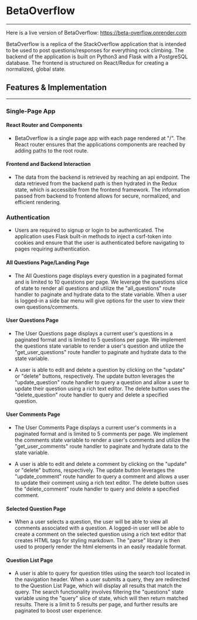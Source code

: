 # BetaOverflow
***

Here is a live version of BetaOverflow: https://beta-overflow.onrender.com

BetaOverflow is a replica of the StackOverflow application that is intended to be used to post questions/responses for everything rock climbing. The backend of the application is built on Python3 and Flask with a PostgreSQL database. The frontend is structured on React/Redux for creating a normalized, global state.

## Features & Implementation
***

### Single-Page App

#### React Router and Components

* BetaOverflow is a single page app with each page rendered at "/". The React router ensures that the applications components are reached by adding paths to the root route.

#### Frontend and Backend Interaction

* The data from the backend is retrieved by reaching an api endpoint. The data retrieved from the backend path is then hydrated in the Redux state, which is accessible from the frontend framework. The information passed from backend to frontend allows for secure, normalized, and efficient rendering.

### Authentication


* Users are required to signup or login to be authenticated. The application uses Flask built-in methods to inject a csrf-token into cookies and ensure that the user is authenticated before navigating to pages requiring authentication.

#### All Questions Page/Landing Page

* The All Questions page displays every question in a paginated format and is limited to 10 questions per page. We leverage the questions slice of state to render all questions and utilize the "all_questions" route handler to paginate and hydrate data to the state variable. When a user is logged-in a side bar menu will give options for the user to view their own questions/comments.

#### User Questions Page
* The User Questions page displays a current user's questions in a paginated format and is limited to 5 questions per page. We implement the questions state variable to render a user's question and utilize the "get_user_questions" route handler to paginate and hydrate data to the state variable.

* A user is able to edit and delete a question by clicking on the "update" or "delete" buttons, respectively. The update button leverages the "update_question" route handler to query a question and allow a user to update their question using a rich text editor. The delete button uses the "delete_question" route handler to query and delete a specified question.

#### User Comments Page
* The User Comments Page displays a current user's comments in a paginated format and is limited to 5 comments per page. We implement the comments state variable to render a user's comments and utilize the "get_user_comments" route handler to paginate and hydrate data to the state variable.

* A user is able to edit and delete a comment by clicking on the "update" or "delete" buttons, respectively. The update button leverages the "update_comment" route handler to query a comment and allows a user to update their comment using a rich text editor. The delete button uses the "delete_comment" route handler to query and delete a specified comment.

#### Selected Question Page
* When a user selects a question, the user will be able to view all comments associated with a question. A logged-in user will be able to create a comment on the selected question using a rich text editor that creates HTML tags for styling markdown. The "parse" library is then used to properly render the html elements in an easily readable format.

#### Question List Page
* A user is able to query for question titles using the search tool located in the navigation header. When a user submits a query, they are redirected to the Question List Page, which will display all results that match the query. The search functionality involves filtering the "questions" state variable using the "query" slice of state, which will then return matched results. There is a limit to 5 results per page, and further results are paginated to boost user experience.

